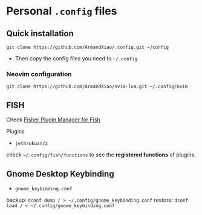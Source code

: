 # Personal `.config` files
## Quick installation
```
git clone https://github.com/ArmandXiao/.config.git ~/config
```

- Then copy the config files you need to `~/.config`

### Neovim configuration
```
git clone https://github.com/ArmandXiao/nvim-lua.git ~/.config/nvim
```

## FISH
Check [Fisher Plugin Manager for Fish](https://github.com/jorgebucaran/fisher)

Plugins
- `jethrokuan/z`

check `~/.config/fish/functions` to see the **registered functions** of plugins.

## Gnome Desktop Keybinding
- `gnome_keybinding.conf`

backup: `dconf dump / > ~/.config/gnome_keybinding.conf`
restore: `dconf load / < ~/.config/gnome_keybinding.conf`
